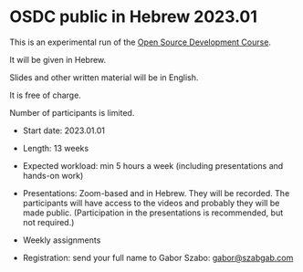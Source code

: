 # OSDC public in Hebrew 2023.01

This is an experimental run of the [Open Source Development Course](/).

It will be given in Hebrew.

Slides and other written material will be in English.

It is free of charge.

Number of participants is limited.

* Start date: 2023.01.01
* Length: 13 weeks
* Expected workload: min 5 hours a week (including presentations and hands-on work)
* Presentations: Zoom-based and in Hebrew. They will be recorded. The participants will have access to the videos and probably they will be made public. (Participation in the presentations is recommended, but not required.)
* Weekly assignments

* Registration: send your full name to Gabor Szabo: gabor@szabgab.com


